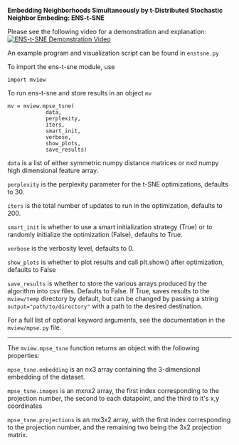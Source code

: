 **Embedding Neighborhoods Simultaneously by t-Distributed Stochastic Neighbor Embeding: ENS-t-SNE**

Please see the following video for a demonstration and explanation: [![ENS-t-SNE Demonstration Video](https://img.youtube.com/vi/WnZEO6tnoCY/0.jpg)](https://www.youtube.com/watch?v=WnZEO6tnoCY)

An example program and visualization script can be found in ```enstsne.py```

To import the ens-t-sne module, use 

```
import mview
```

To run ens-t-sne and store results in an object ```mv```

```
mv = mview.mpse_tsne(
            data, 
            perplexity,
            iters,
            smart_init,
            verbose,
            show_plots, 
            save_results)

```

```data``` is a list of either symmetric numpy distance matrices or nxd numpy high dimensional feature array. 

```perplexity``` is the perplexity parameter for the t-SNE optimizations, defaults to 30. 

```iters``` is the total number of updates to run in the optimization, defaults to 200. 

```smart_init``` is whether to use a smart initialization strategy (True) or to randomly initialize the optimization (False), defaults to True. 

```verbose``` is the verbosity level, defaults to 0.

```show_plots``` is whether to plot results and call plt.show() after optimization, defaults to False 

```save_results``` is whether to store the various arrays produced by the algorithm into csv files. Defaults to False. If True, saves results to the ```mview/temp``` directory by default, but can be changed by passing a string ```output="path/to/directory"``` with a path to the desired destination. 

For a full list of optional keyword arguments, see the documentation in the ```mview/mpse.py``` file.

-----------------------------------------------------

The ```mview.mpse_tsne``` function returns an object with the following properties: 

```mpse_tsne.embedding``` is an nx3 array containing the 3-dimensional embedding of the dataset. 

```mpse_tsne.images``` is an mxnx2 array, the first index corresponding to the projection number, the second to each datapoint, and the third to it's x,y coordinates

```mpse_tsne.projections``` is an mx3x2 array, with the first index corresponding to the projection number, and the remaining two being the 3x2 projection matrix. 